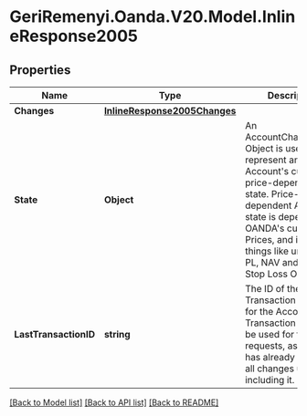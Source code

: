 # GeriRemenyi.Oanda.V20.Model.InlineResponse2005
## Properties

Name | Type | Description | Notes
------------ | ------------- | ------------- | -------------
**Changes** | [**InlineResponse2005Changes**](InlineResponse2005Changes.md) |  | [optional] 
**State** | **Object** | An AccountChangesState Object is used to represent an Account&#39;s current price-dependent state. Price-dependent Account state is dependent on OANDA&#39;s current Prices, and includes things like unrealized PL, NAV and Trailing Stop Loss Order state. | [optional] 
**LastTransactionID** | **string** | The ID of the last Transaction created for the Account. This Transaction ID should be used for future poll requests, as the client has already observed all changes up to and including it. | [optional] 

[[Back to Model list]](../README.md#documentation-for-models) [[Back to API list]](../README.md#documentation-for-api-endpoints) [[Back to README]](../README.md)

